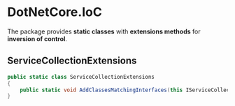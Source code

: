 # DotNetCore.IoC

The package provides **static classes** with **extensions methods** for **inversion of control**.

## ServiceCollectionExtensions

```cs
public static class ServiceCollectionExtensions
{
    public static void AddClassesMatchingInterfaces(this IServiceCollection services, params Assembly[] assemblies) { }
}
```
